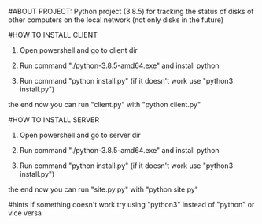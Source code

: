 #ABOUT PROJECT: Python project (3.8.5) for tracking the status of disks of other computers on the local network (not only disks in the future)

#HOW TO INSTALL CLIENT
1. Open powershell and go to client dir

2. Run command "./python-3.8.5-amd64.exe" and install python

3. Run command "python install.py" (if it doesn't work use "python3 install.py")

the end
now you can run "client.py" with "python client.py"

#HOW TO INSTALL SERVER
1. Open powershell and go to server dir

2. Run command "./python-3.8.5-amd64.exe" and install python

3. Run command "python install.py" (if it doesn't work use "python3 install.py")

the end
now you can run "site.py.py" with "python site.py"

#hints
If something doesn't work try using "python3" instead of "python" or vice versa
